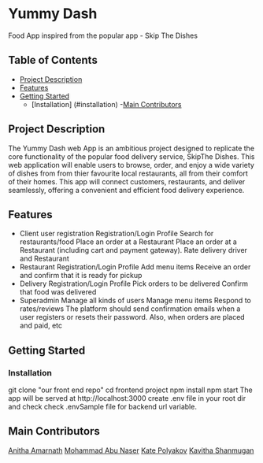 # Yummy Dash

Food App inspired from the popular app - Skip The Dishes

## Table of Contents

- [Project Description](#project-descrption)
- [Features](#features)
- [Getting Started](#getting-started)
    - [Installation] (#installation)
 -[Main Contributors](#contributing)

## Project Description

The Yummy Dash web App is an ambitious project designed to
replicate the core functionality of the popular food delivery service, SkipThe Dishes.
This web application will enable users to browse, order, and enjoy a wide variety of dishes from
from thier favourite local restaurants, all from their comfort of their homes.
This app will connect customers, restaurants, and deliver seamlessly, offering a convenient
and efficient food delivery experience.

## Features

- Client user registration
  Registration/Login
  Profile
  Search for restaurants/food
  Place an order at a Restaurant
  Place an order at a Restaurant (including cart and payment gateway).
  Rate delivery driver and Restaurant
- Restaurant
  Registration/Login
  Profile
  Add menu items
  Receive an order and confirm that it is ready for pickup
- Delivery
  Registration/Login
  Profile
  Pick orders to be delivered
  Confirm that food was delivered
- Superadmin
  Manage all kinds of users
  Manage menu items
  Respond to rates/reviews
  The platform should send confirmation emails when a user registers or resets their password. Also, when orders are placed and paid, etc

## Getting Started

### Installation

git clone "our front end repo"
cd frontend project
npm install
npm start
The app will be served at http://localhost:3000
create .env file in your root dir and check check .envSample file for backend url variable.

## Main Contributors

[Anitha Amarnath](https://github.com/anithaamarnath)
[Mohammad Abu Naser](https://github.com/royalhouse)
[Kate Polyakov](https://github.com/KatePolyakov)
[Kavitha Shanmugan](https://github.com/kavithashanmugan)
